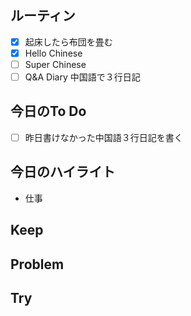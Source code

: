 ## ルーティン
- [x] 起床したら布団を畳む
- [x] Hello Chinese
- [ ] Super Chinese
- [ ] Q&A Diary 中国語で３行日記
## 今日のTo Do
- [ ] 昨日書けなかった中国語３行日記を書く
## 今日のハイライト
- 仕事
## Keep
## Problem
## Try
